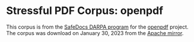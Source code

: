 # Stressful PDF Corpus: openpdf

This corpus is from the [SafeDocs DARPA program](https://www.pdfa.org/stressful-pdf-corpus-grows/) for the [openpdf](https://github.com/LibrePDF/OpenPDF) project. The corpus was download on January 30, 2023 from the [Apache mirror](https://corpora.tika.apache.org/base/packaged/pdfs/archive/pdfs_202002/).
